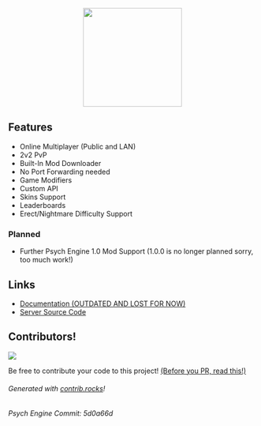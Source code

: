 <p align="center">
    <img width="200" src="https://github.com/Snirozu/Funkin-Online-Server/raw/branch/main/client/public/images/transwag.png">
</p>

## Features
* Online Multiplayer (Public and LAN)
* 2v2 PvP
* Built-In Mod Downloader
* No Port Forwarding needed
* Game Modifiers
* Custom API
* Skins Support
* Leaderboards
* Erect/Nightmare Difficulty Support

### Planned
* Further Psych Engine 1.0 Mod Support (1.0.0 is no longer planned sorry, too much work!) 

## Links 
* [Documentation (OUTDATED AND LOST FOR NOW)](https://github.com/Snirozu/Funkin-Psych-Online/wiki)
* [Server Source Code](https://github.com/Snirozu/Funkin-Online-Server)

## Contributors!
<a href="https://github.com/Snirozu/Funkin-Psych-Online/graphs/contributors">
  <img src="https://contrib.rocks/image?repo=Snirozu/Funkin-Psych-Online" />
</a>

Be free to contribute your code to this project! [(Before you PR, read this!)](https://github.com/Snirozu/Funkin-Psych-Online/src/branch/main/CONTRIBUTING.md)

###### Generated with [contrib.rocks](https://contrib.rocks)!

###### Psych Engine Commit: 5d0a66d